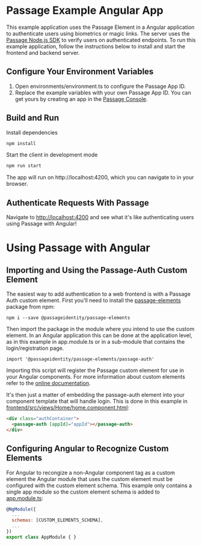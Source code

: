 # Passage Example Angular App

This example application uses the Passage Element in a Angular application to authenticate users using biometrics or magic links. The server uses the 
[Passage Node.js SDK](https://www.npmjs.com/package/@passageidentity/passage-node) to verify users on authenticated endpoints. To run this example application, follow the instructions below to install and start the 
frontend and backend server.

## Configure Your Environment Variables

1. Open environments/environment.ts to configure the Passage App ID.
2. Replace the example variables with your own Passage App ID. You can get yours by creating an app in the [Passage Console](https://console.passage.id).


## Build and Run

Install dependencies
```bash
npm install
```

Start the client in development mode
```bash
npm run start
```

The app will run on http://localhost:4200, which you can navigate to in your browser.

## Authenticate Requests With Passage

Navigate to [http://localhost:4200](http://localhost:4200) and see what it's like authenticating users using Passage with Angular!

# Using Passage with Angular

## Importing and Using the Passage-Auth Custom Element
The easiest way to add authentication to a web frontend is with a Passage Auth custom element. First you'll need to install the [passage-elements](https://www.npmjs.com/package/@passageidentity/passage-elements) package from npm:
```
npm i --save @passageidentity/passage-elements
```
Then import the package in the module where you intend to use the custom element. In an Angular application this can be done at the application level, as in this example in app.module.ts or in a sub-module that contains the login/registration page.
```
import '@passageidentity/passage-elements/passage-auth'
```
Importing this script will register the Passage custom element for use in your Angular components. For more information about custom elements refer to the [online documentation](https://developer.mozilla.org/en-US/docs/Web/Web_Components/Using_custom_elements).

It's then just a matter of embedding the passage-auth element into your component template that will handle login. This is done in this example in [frontend/src/views/Home/home.component.html](https://github.com/passageidentity/example-angular/blob/main/frontend/src/views/Home/home.component.html):
```html
<div class="authContainer">
  <passage-auth [appId]="appId"></passage-auth>
</div>
```

## Configuring Angular to Recognize Custom Elements
For Angular to recongize a non-Angular component tag as a custom element the Angular module that uses the custom element must be configured with the custom element schema. This example only contains a single app module so the custom element schema is added to [app.module.ts](https://github.com/passageidentity/example-angular/blob/main/frontend/src/app/app.module.ts):
```javascript
@NgModule({
  ...
  schemas: [CUSTOM_ELEMENTS_SCHEMA],
  ...
})
export class AppModule { }
```

